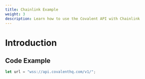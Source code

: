 ```yaml
---
title: Chainlink Example
weight: 3
description: Learn how to use the Covalent API with Chainlink 
---
```



# Introduction


## Code Example


```jsx
let url = "wss://api.covalenthq.com/v1/";

```
